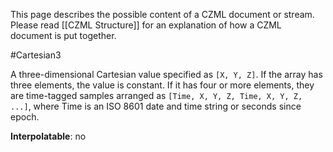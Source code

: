 This page describes the possible content of a CZML document or stream.  Please read [[CZML Structure]] for an explanation of how a CZML document is put together.

#Cartesian3

A three-dimensional Cartesian value specified as `[X, Y, Z]`.  If the array has three elements, the value is constant.  If it has four or more elements, they are time-tagged samples arranged as `[Time, X, Y, Z, Time, X, Y, Z, ...]`, where Time is an ISO 8601 date and time string or seconds since epoch.

**Interpolatable**: no

